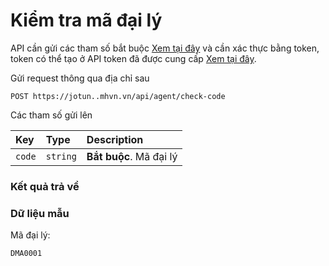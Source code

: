 # Kiểm tra mã đại lý

API cần gửi các tham số bắt buộc [Xem tại đây](README.md) và cần xác thực bằng token, token có thể tạo ở API token đã được cung cấp [Xem tại đây](token-access.md).

 Gửi request thông qua địa chỉ sau
 ```http
POST https://jotun..mhvn.vn/api/agent/check-code
```

Các tham số gửi lên

| Key | Type | Description |
| :--- | :--- | :--- |
| `code` | `string` | **Bắt buộc**. Mã đại lý |

### Kết quả trả về

### Dữ liệu mẫu
Mã đại lý:
```
DMA0001
```
